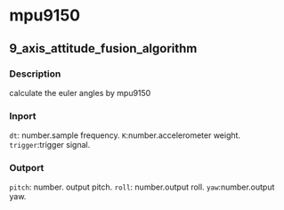 mpu9150
================
## 9_axis_attitude_fusion_algorithm

### Description
calculate the euler angles by mpu9150




### Inport

`dt`: number.sample frequency.
`K`:number.accelerometer weight.
`trigger`:trigger signal.
### Outport

`pitch`: number. output pitch.
`roll`: number.output roll.
`yaw`:number.output yaw.
